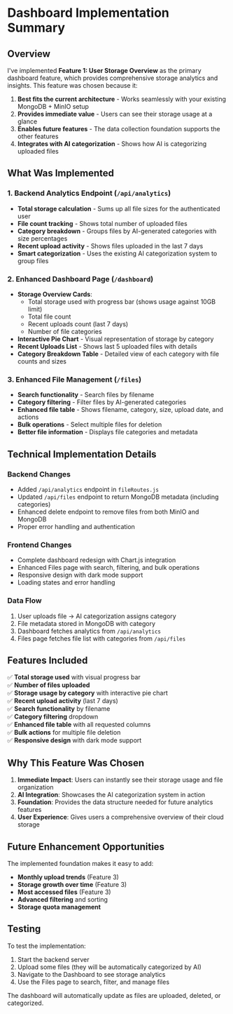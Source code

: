 # Dashboard Implementation Summary

## Overview
I've implemented **Feature 1: User Storage Overview** as the primary dashboard feature, which provides comprehensive storage analytics and insights. This feature was chosen because it:

1. **Best fits the current architecture** - Works seamlessly with your existing MongoDB + MinIO setup
2. **Provides immediate value** - Users can see their storage usage at a glance
3. **Enables future features** - The data collection foundation supports the other features
4. **Integrates with AI categorization** - Shows how AI is categorizing uploaded files

## What Was Implemented

### 1. Backend Analytics Endpoint (`/api/analytics`)
- **Total storage calculation** - Sums up all file sizes for the authenticated user
- **File count tracking** - Shows total number of uploaded files
- **Category breakdown** - Groups files by AI-generated categories with size percentages
- **Recent upload activity** - Shows files uploaded in the last 7 days
- **Smart categorization** - Uses the existing AI categorization system to group files

### 2. Enhanced Dashboard Page (`/dashboard`)
- **Storage Overview Cards**:
  - Total storage used with progress bar (shows usage against 10GB limit)
  - Total file count
  - Recent uploads count (last 7 days)
  - Number of file categories
- **Interactive Pie Chart** - Visual representation of storage by category
- **Recent Uploads List** - Shows last 5 uploaded files with details
- **Category Breakdown Table** - Detailed view of each category with file counts and sizes

### 3. Enhanced File Management (`/files`)
- **Search functionality** - Search files by filename
- **Category filtering** - Filter files by AI-generated categories
- **Enhanced file table** - Shows filename, category, size, upload date, and actions
- **Bulk operations** - Select multiple files for deletion
- **Better file information** - Displays file categories and metadata

## Technical Implementation Details

### Backend Changes
- Added `/api/analytics` endpoint in `fileRoutes.js`
- Updated `/api/files` endpoint to return MongoDB metadata (including categories)
- Enhanced delete endpoint to remove files from both MinIO and MongoDB
- Proper error handling and authentication

### Frontend Changes
- Complete dashboard redesign with Chart.js integration
- Enhanced Files page with search, filtering, and bulk operations
- Responsive design with dark mode support
- Loading states and error handling

### Data Flow
1. User uploads file → AI categorization assigns category
2. File metadata stored in MongoDB with category
3. Dashboard fetches analytics from `/api/analytics`
4. Files page fetches file list with categories from `/api/files`

## Features Included

✅ **Total storage used** with visual progress bar  
✅ **Number of files uploaded**  
✅ **Storage usage by category** with interactive pie chart  
✅ **Recent upload activity** (last 7 days)  
✅ **Search functionality** by filename  
✅ **Category filtering** dropdown  
✅ **Enhanced file table** with all requested columns  
✅ **Bulk actions** for multiple file deletion  
✅ **Responsive design** with dark mode support  

## Why This Feature Was Chosen

1. **Immediate Impact**: Users can instantly see their storage usage and file organization
2. **AI Integration**: Showcases the AI categorization system in action
3. **Foundation**: Provides the data structure needed for future analytics features
4. **User Experience**: Gives users a comprehensive overview of their cloud storage

## Future Enhancement Opportunities

The implemented foundation makes it easy to add:
- **Monthly upload trends** (Feature 3)
- **Storage growth over time** (Feature 3)
- **Most accessed files** (Feature 3)
- **Advanced filtering** and sorting
- **Storage quota management**

## Testing

To test the implementation:
1. Start the backend server
2. Upload some files (they will be automatically categorized by AI)
3. Navigate to the Dashboard to see storage analytics
4. Use the Files page to search, filter, and manage files

The dashboard will automatically update as files are uploaded, deleted, or categorized.


